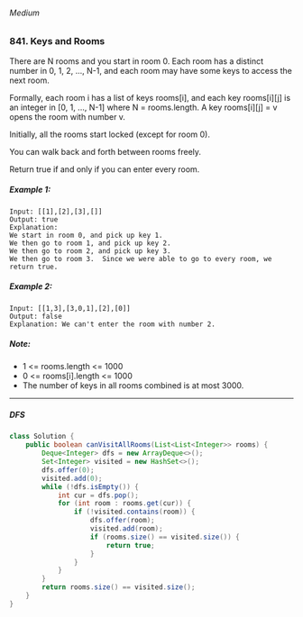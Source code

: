 ###### Medium

### 841. Keys and Rooms

There are N rooms and you start in room 0.  Each room has a distinct number in 0, 1, 2, ..., N-1, and each room may have some keys to access the next room. 

Formally, each room i has a list of keys rooms[i], and each key rooms[i][j] is an integer in [0, 1, ..., N-1] where N = rooms.length.  A key rooms[i][j] = v opens the room with number v.

Initially, all the rooms start locked (except for room 0). 

You can walk back and forth between rooms freely.

Return true if and only if you can enter every room.

##### Example 1:
```
Input: [[1],[2],[3],[]]
Output: true
Explanation:  
We start in room 0, and pick up key 1.
We then go to room 1, and pick up key 2.
We then go to room 2, and pick up key 3.
We then go to room 3.  Since we were able to go to every room, we return true.
```
##### Example 2:
```
Input: [[1,3],[3,0,1],[2],[0]]
Output: false
Explanation: We can't enter the room with number 2.
```
##### Note:

- 1 <= rooms.length <= 1000
- 0 <= rooms[i].length <= 1000
- The number of keys in all rooms combined is at most 3000.

***

##### DFS

```java
class Solution {
    public boolean canVisitAllRooms(List<List<Integer>> rooms) {
        Deque<Integer> dfs = new ArrayDeque<>();
        Set<Integer> visited = new HashSet<>();
        dfs.offer(0);
        visited.add(0);
        while (!dfs.isEmpty()) {
            int cur = dfs.pop();
            for (int room : rooms.get(cur)) {
                if (!visited.contains(room)) {
                    dfs.offer(room);
                    visited.add(room);
                    if (rooms.size() == visited.size()) {
                        return true;
                    }
                }
            }
        }
        return rooms.size() == visited.size();
    }
}
```

